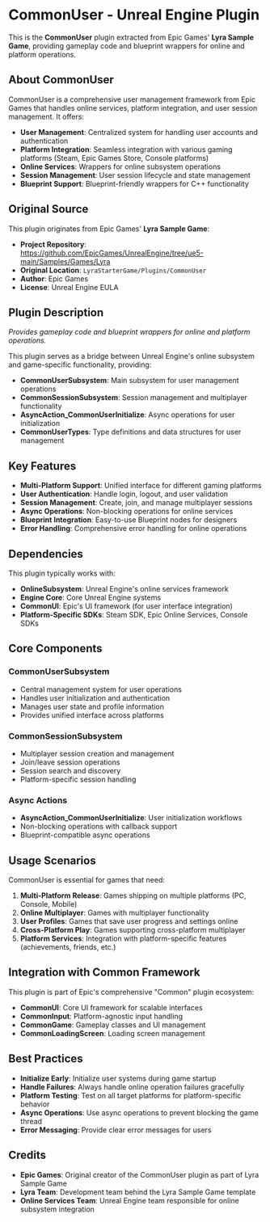 # CommonUser - Unreal Engine Plugin

This is the **CommonUser** plugin extracted from Epic Games' **Lyra Sample Game**, providing gameplay code and blueprint wrappers for online and platform operations.

## About CommonUser

CommonUser is a comprehensive user management framework from Epic Games that handles online services, platform integration, and user session management. It offers:

- **User Management**: Centralized system for handling user accounts and authentication
- **Platform Integration**: Seamless integration with various gaming platforms (Steam, Epic Games Store, Console platforms)
- **Online Services**: Wrappers for online subsystem operations
- **Session Management**: User session lifecycle and state management
- **Blueprint Support**: Blueprint-friendly wrappers for C++ functionality

## Original Source

This plugin originates from Epic Games' **Lyra Sample Game**:
- **Project Repository**: https://github.com/EpicGames/UnrealEngine/tree/ue5-main/Samples/Games/Lyra
- **Original Location**: `LyraStarterGame/Plugins/CommonUser`
- **Author**: Epic Games
- **License**: Unreal Engine EULA

## Plugin Description

*Provides gameplay code and blueprint wrappers for online and platform operations.*

This plugin serves as a bridge between Unreal Engine's online subsystem and game-specific functionality, providing:

- **CommonUserSubsystem**: Main subsystem for user management operations
- **CommonSessionSubsystem**: Session management and multiplayer functionality
- **AsyncAction_CommonUserInitialize**: Async operations for user initialization
- **CommonUserTypes**: Type definitions and data structures for user management

## Key Features

- **Multi-Platform Support**: Unified interface for different gaming platforms
- **User Authentication**: Handle login, logout, and user validation
- **Session Management**: Create, join, and manage multiplayer sessions
- **Async Operations**: Non-blocking operations for online services
- **Blueprint Integration**: Easy-to-use Blueprint nodes for designers
- **Error Handling**: Comprehensive error handling for online operations

## Dependencies

This plugin typically works with:
- **OnlineSubsystem**: Unreal Engine's online services framework
- **Engine Core**: Core Unreal Engine systems
- **CommonUI**: Epic's UI framework (for user interface integration)
- **Platform-Specific SDKs**: Steam SDK, Epic Online Services, Console SDKs

## Core Components

### CommonUserSubsystem
- Central management system for user operations
- Handles user initialization and authentication
- Manages user state and profile information
- Provides unified interface across platforms

### CommonSessionSubsystem  
- Multiplayer session creation and management
- Join/leave session operations
- Session search and discovery
- Platform-specific session handling

### Async Actions
- **AsyncAction_CommonUserInitialize**: User initialization workflows
- Non-blocking operations with callback support
- Blueprint-compatible async operations

## Usage Scenarios

CommonUser is essential for games that need:

1. **Multi-Platform Release**: Games shipping on multiple platforms (PC, Console, Mobile)
2. **Online Multiplayer**: Games with multiplayer functionality
3. **User Profiles**: Games that save user progress and settings online
4. **Cross-Platform Play**: Games supporting cross-platform multiplayer
5. **Platform Services**: Integration with platform-specific features (achievements, friends, etc.)

## Integration with Common Framework

This plugin is part of Epic's comprehensive "Common" plugin ecosystem:
- **CommonUI**: Core UI framework for scalable interfaces
- **CommonInput**: Platform-agnostic input handling
- **CommonGame**: Gameplay classes and UI management
- **CommonLoadingScreen**: Loading screen management

## Best Practices

- **Initialize Early**: Initialize user systems during game startup
- **Handle Failures**: Always handle online operation failures gracefully
- **Platform Testing**: Test on all target platforms for platform-specific behavior
- **Async Operations**: Use async operations to prevent blocking the game thread
- **Error Messaging**: Provide clear error messages for users

## Credits

- **Epic Games**: Original creator of the CommonUser plugin as part of Lyra Sample Game
- **Lyra Team**: Development team behind the Lyra Sample Game template
- **Online Services Team**: Unreal Engine team responsible for online subsystem integration